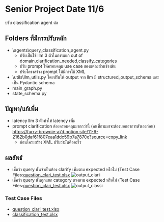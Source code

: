 # Senior Project Date 11/6
ปรับ classification agent ต่อ

## Folders ที่มีการปรับหลัก
- \agents\query_classification_agent.py
  - ปรับเป็นใช้ llm 3 ตัวในการแยก out of domain,clarification_needed,classify_categories
  - ปรับ prompt ให้ครอบคลุม use case ของแต่ละส่วนข้างต้น
  - ปรับโครงสร้าง prompt ให้มีการใช้ XML 
- \utils\llm_utils.py โดยปรับให้ output จาก llm มี structured_output_schema และเป็น Pydantic schema
- main_graph.py
- state_schema.py

## ปัญหา/แก้เพิ่ม
- latency llm 3 ตัวทำให้ latency เพิ่ม
- prompt clarification ต้องครอบคลุมมากกว่านี้ (คนที่ถามมาจะต้องบอกอาการตัวเองก่อน)
    https://furry-brownie-a7d.notion.site/11-6-2162b0daf61f807eaa1ddc59b7a7870e?source=copy_link
  - ก่อนโครงสร้าง XML ปรับว่ามันคืออะไร

## ผลลัพธ์
- เช็คว่า query นั้นจำเป็นต้อง clarify เพิ่มตาม expected หรือไม่ (Test Case Files:[question_clari_test.xlsx](https://raw.githubusercontent.com/ffahpatcha/senior_project_update/main/seniorProject_withStruture_Output_11_6/test_case/question_clari_test.xlsx)
  ![output_clari](https://github.com/user-attachments/assets/a8992b4d-9c00-4eee-81f3-4b3ce40948ab)
- เช็คว่า query นั้นถูกแยก category ตรงตาม expected หรือไม่ (Test Case Files:[question_clari_test.xlsx](https://raw.githubusercontent.com/ffahpatcha/senior_project_update/blob/main/seniorProject_withStruture_Output_11_6/test_case/question_2categorylevel.xlsx)
  ![output_classi](https://github.com/user-attachments/assets/1352b067-62eb-4a04-99b5-e32761a73922)

### Test Case Files
- [question_clari_test.xlsx](https://raw.githubusercontent.com/ffahpatcha/senior_project_update/main/seniorProject_withStruture_Output_11_6/test_case/question_clari_test.xlsx)
- [classification_test.xlsx](https://github.com/your_other_link)
